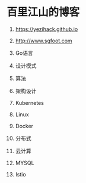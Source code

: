 # 百里江山的博客

1. https://yezihack.github.io
1. http://www.sgfoot.com

1. Go语言
1. 设计模式
1. 算法
1. 架构设计
1. Kubernetes
1. Linux
1. Docker 
1. 分布式
1. 云计算
1. MYSQL
1. Istio
